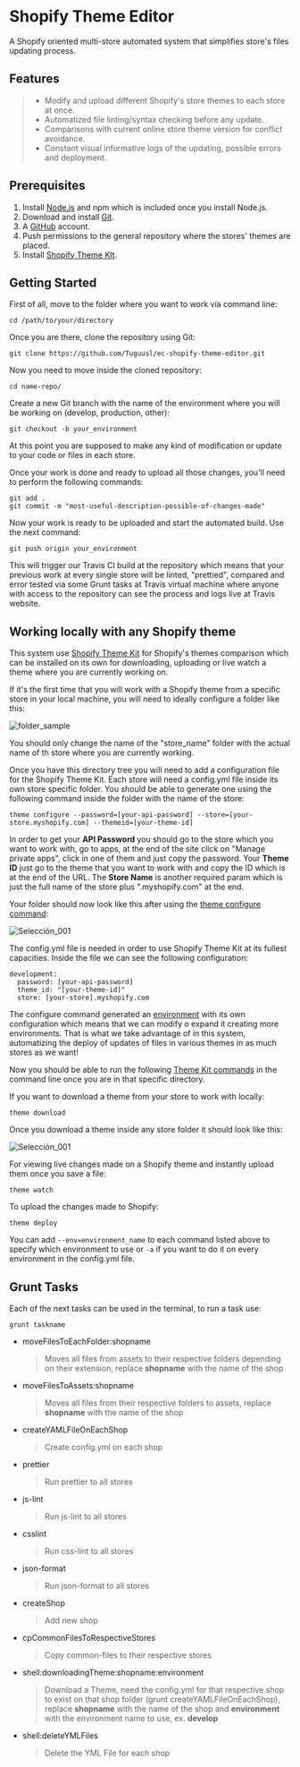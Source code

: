 # Shopify Theme Editor
A Shopify oriented multi-store automated system that simplifies store's files updating process.

## Features
> - Modify and upload different Shopify's store themes to each store at once.
> - Automatized file linting/syntax checking before any update.
> - Comparisons with current online store theme version for conflict avoidance.
> - Constant visual informative logs of the updating, possible errors and deployment.

## Prerequisites
1. Install [Node.js](https://nodejs.org/en/) and npm which is included once you install Node.js.
2. Download and install [Git](https://git-scm.com/downloads).
3. A [GitHub](https://github.com/)  account.
4. Push permissions to the general repository where the stores' themes are placed.
5. Install [Shopify Theme KIt](https://shopify.github.io/themekit/#installation).

## Getting Started
First of all, move to the folder where you want to work vía command line:
```
cd /path/to/your/directory
```
Once you are there, clone the repository using Git:
```
git clone https://github.com/Tuguusl/ec-shopify-theme-editor.git
```
Now you need to move inside the cloned repository:
```
cd name-repo/
```
Create a new Git branch with the name of the environment where you will be working on (develop, production, other):
```
git checkout -b your_environment
```
At this point you are supposed to make any kind of modification or update to your code or files in each store.

Once your work is done and ready to upload all those changes, you'll need to perform the following commands:
```
git add .
git commit -m "most-useful-description-possible-of-changes-made"
```
Now your work is ready to be uploaded and start the automated build. Use the next command:
```
git push origin your_environment
```
This will trigger our Travis CI build at the repository which means that your previous work at every single store will be linted, "prettied", compared and error tested via some Grunt tasks at Travis virtual machine where anyone with access to the repository can see the process and logs live at Travis website.

## Working locally with any Shopify theme
This system use [Shopify Theme Kit](https://shopify.github.io/themekit/#installation) for Shopify's themes comparison which can be installed on its own for downloading, uploading or live watch a theme where you are currently working on.

If it's the first time that you will work with a Shopify theme from a specific store in your local machine, you will need to ideally configure a folder like this:

![folder_sample](https://user-images.githubusercontent.com/39498743/56499843-25cb5a00-6500-11e9-90e2-0a708c8ac501.png)

You should only change the name of the "store_name" folder with the actual name of th store where you are currently working.

Once you have this directory tree you will need to add a configuration file for the Shopify Theme Kit. Each store will need a config.yml file inside its own store specific folder. You should be able to generate one using the following command inside the folder with the name of the store:
```
theme configure --password=[your-api-password] --store=[your-store.myshopify.com] --themeid=[your-theme-id]
```
In order to get your **API Password** you should go to the store which you want to work with, go to apps, at the end of the site click on "Manage private apps", click in one of them and just copy the password. Your **Theme ID** just go to the theme that you want to work with and copy the ID which is at the end of the URL. The **Store Name** is another required param which is just the full name of the store plus ".myshopify.com" at the end.

Your folder should now look like this after using the [theme configure command](https://shopify.github.io/themekit/commands/#configure):

![Selección_001](https://user-images.githubusercontent.com/39498743/56503532-9a58c580-650d-11e9-84ad-0654af1720f9.png)

The config.yml file is needed in order to use Shopify Theme Kit at its fullest capacities. Inside the file we can see the following configuration:

```
development:
  password: [your-api-password]
  theme_id: "[your-theme-id]"
  store: [your-store].myshopify.com
```

The configure command generated an [environment](https://shopify.github.io/themekit/commands/#using-environments) with its own configuration which means that we can modify o expand it creating more environments. That is what we take advantage of in this system, automatizing the deploy of updates of files in various themes in as much stores as we want!

Now you should be able to run the following [Theme Kit commands](https://shopify.github.io/themekit/commands/) in the command line once you are in that specific directory.

If you want to download a theme from your store to work with locally:

```
theme download
```
Once you download a theme inside any store folder it should look like this:

![Selección_001](https://user-images.githubusercontent.com/39498743/56567369-43ea9600-65a4-11e9-84b5-d2926ff9c6d5.png)

For viewing live changes made on a Shopify theme and instantly upload them once you save a file:

```
theme watch
```

To upload the changes made to Shopify:

```
theme deploy
```
You can add ``--env=environment_name`` to each command listed above to specify which environment to use or ``-a`` if you want to do it on every environment in the config.yml file.

## Grunt Tasks

Each of the next tasks can be used in the terminal, to run a task use: 

```
grunt taskname
```

- moveFilesToEachFolder:shopname
  > Moves all files from assets to their respective folders depending on their extension, replace **shopname** with the name of the shop

- moveFilesToAssets:shopname
  > Moves all files from their respective folders to assets, replace **shopname** with the name of the shop

- createYAMLFileOnEachShop
  > Create config.yml on each shop

- prettier
  > Run prettier to all stores

- js-lint
  > Run js-lint to all stores

- csslint
  > Run css-lint to all stores

- json-format
  > Run json-format to all stores

- createShop
  > Add new shop

- cpCommonFilesToRespectiveStores
  > Copy common-files to their respective stores

- shell:downloadingTheme:shopname:environment
  > Download a Theme, need the config.yml for that respective shop to exist on that shop folder (grunt createYAMLFileOnEachShop), replace **shopname** with the name of the shop and **environment** with the environment name to use, ex. **develop**

- shell:deleteYMLFiles
  > Delete the YML File for each shop
